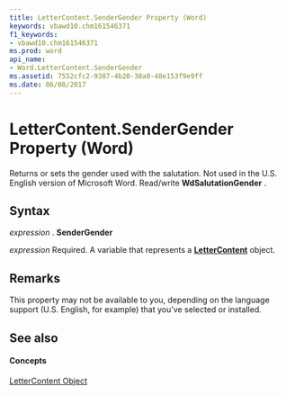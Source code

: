 ```yaml
---
title: LetterContent.SenderGender Property (Word)
keywords: vbawd10.chm161546371
f1_keywords:
- vbawd10.chm161546371
ms.prod: word
api_name:
- Word.LetterContent.SenderGender
ms.assetid: 7552cfc2-9387-4b20-38a0-48e153f9e9ff
ms.date: 06/08/2017
---
```



# LetterContent.SenderGender Property (Word)

Returns or sets the gender used with the salutation. Not used in the U.S. English version of Microsoft Word. Read/write **WdSalutationGender** .


## Syntax

 _expression_ . **SenderGender**

 _expression_ Required. A variable that represents a **[LetterContent](lettercontent-object-word.md)** object.


## Remarks

This property may not be available to you, depending on the language support (U.S. English, for example) that you've selected or installed.


## See also


#### Concepts


[LetterContent Object](lettercontent-object-word.md)

